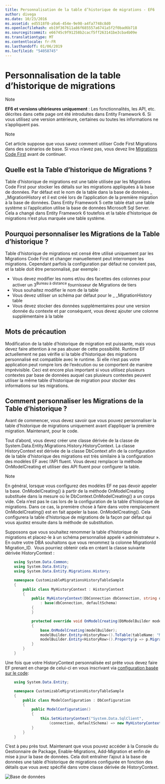 ```yaml
---
title: Personnalisation de la table d’historique de migrations - EF6
author: divega
ms.date: 10/23/2016
ms.assetid: ed5518f0-a9a6-454e-9e98-a4fa7748c8d0
ms.openlocfilehash: eb19f367611a86f685557a6741a5f2f0bad6b718
ms.sourcegitcommit: e66745c9f91258b2cacf5ff263141be3cba4b09e
ms.translationtype: MT
ms.contentlocale: fr-FR
ms.lasthandoff: 01/06/2019
ms.locfileid: "54058745"
---
```

# <a name="customizing-the-migrations-history-table"></a>Personnalisation de la table d’historique de migrations
> [!NOTE]
> **EF6 et versions ultérieures uniquement** : Les fonctionnalités, les API, etc. décrites dans cette page ont été introduites dans Entity Framework 6. Si vous utilisez une version antérieure, certaines ou toutes les informations ne s’appliquent pas.

> [!NOTE]
> Cet article suppose que vous savez comment utiliser Code First Migrations dans des scénarios de base. Si vous n’avez pas, vous devez lire [Migrations Code First](~/ef6/modeling/code-first/migrations/index.md) avant de continuer.

## <a name="what-is-migrations-history-table"></a>Quelle est la Table d’historique de Migrations ?

Table d’historique de migrations est une table utilisée par les Migrations Code First pour stocker les détails sur les migrations appliquées à la base de données. Par défaut est le nom de la table dans la base de données \_ \_MigrationHistory et il est créé lors de l’application de la première migration à la base de données. Dans Entity Framework 5 cette table était une table système si l’application utilise la base de données Microsoft Sql Server. Cela a changé dans Entity Framework 6 toutefois et la table d’historique de migrations n’est plus marquée une table système.

## <a name="why-customize-migrations-history-table"></a>Pourquoi personnaliser les Migrations de la Table d’historique ?

Table d’historique de migrations est censé être utilisé uniquement par les Migrations Code First et changer manuellement peut interrompre les migrations. Cependant parfois la configuration par défaut ne convient pas, et la table doit être personnalisé, par exemple :

-   Vous devez modifier les noms et/ou des facettes des colonnes pour activer un 3<sup>Bureau à distance</sup> fournisseur de Migrations de tiers
-   Vous souhaitez modifier le nom de la table
-   Vous devez utiliser un schéma par défaut pour le \_ \_MigrationHistory table
-   Vous devez stocker des données supplémentaires pour une version donnée du contexte et par conséquent, vous devez ajouter une colonne supplémentaire à la table

## <a name="words-of-precaution"></a>Mots de précaution

Modification de la table d’historique de migration est puissante, mais vous devez faire attention à ne pas abuser de cette possibilité. Runtime EF actuellement ne pas vérifie si la table d’historique des migrations personnalisé est compatible avec le runtime. Si elle n’est pas votre application peut rompre lors de l’exécution ou se comportent de manière imprévisible. Ceci est encore plus important si vous utilisez plusieurs contextes par base de données auquel cas plusieurs contextes peuvent utiliser la même table d’historique de migration pour stocker des informations sur les migrations.

## <a name="how-to-customize-migrations-history-table"></a>Comment personnaliser les Migrations de la Table d’historique ?

Avant de commencer, vous devez savoir que vous pouvez personnaliser la table d’historique de migrations uniquement avant d’appliquer la première migration. Maintenant, pour le code.

Tout d’abord, vous devez créer une classe dérivée de la classe de System.Data.Entity.Migrations.History.HistoryContext. La classe HistoryContext est dérivée de la classe DbContext afin de la configuration de la table d’historique des migrations est très similaire à la configuration des modèles EF avec l’API fluent. Vous devez remplacer la méthode OnModelCreating et utiliser des API fluent pour configurer la table.

>[!NOTE]
> En général, lorsque vous configurez des modèles EF ne pas devoir appeler la base. OnModelCreating() à partir de la méthode OnModelCreating substituée dans la mesure où le DbContext.OnModelCreating() a un corps vide. Cela n’est pas le cas lors de la configuration de la table d’historique de migrations. Dans ce cas, la première chose à faire dans votre remplacement OnModelCreating() est en fait appeler la base. OnModelCreating(). Cela configurera la table d’historique de migrations de la façon par défaut qui vous ajustez ensuite dans la méthode de substitution.

Supposons que vous souhaitez renommer la table d’historique de migrations et placez-le à un schéma personnalisé appelé « administrateur ». En outre votre DBA souhaitons que vous renommez la colonne MigrationId Migration\_ID.  Vous pourriez obtenir cela en créant la classe suivante dérivée HistoryContext :

``` csharp
    using System.Data.Common;
    using System.Data.Entity;
    using System.Data.Entity.Migrations.History;

    namespace CustomizableMigrationsHistoryTableSample
    {
        public class MyHistoryContext : HistoryContext
        {
            public MyHistoryContext(DbConnection dbConnection, string defaultSchema)
                : base(dbConnection, defaultSchema)
            {
            }

            protected override void OnModelCreating(DbModelBuilder modelBuilder)
            {
                base.OnModelCreating(modelBuilder);
                modelBuilder.Entity<HistoryRow>().ToTable(tableName: "MigrationHistory", schemaName: "admin");
                modelBuilder.Entity<HistoryRow>().Property(p => p.MigrationId).HasColumnName("Migration_ID");
            }
        }
    }
```

Une fois que votre HistoryContext personnalisée est prête vous devez faire EF prenant en charge de celui-ci en vous inscrivant via [configuration basée sur le code](https://msdn.com/data/jj680699):

``` csharp
    using System.Data.Entity;

    namespace CustomizableMigrationsHistoryTableSample
    {
        public class ModelConfiguration : DbConfiguration
        {
            public ModelConfiguration()
            {
                this.SetHistoryContext("System.Data.SqlClient",
                    (connection, defaultSchema) => new MyHistoryContext(connection, defaultSchema));
            }
        }
    }
```

C’est à peu près tout. Maintenant que vous pouvez accéder à la Console du Gestionnaire de Package, Enable-Migrations, Add-Migration et enfin de mise à jour la base de données. Cela doit entraîner l’ajout à la base de données une table d’historique de migrations configurée en fonction des détails que vous avez spécifié dans votre classe dérivée de HistoryContext.

![Base de données](~/ef6/media/database.png)
